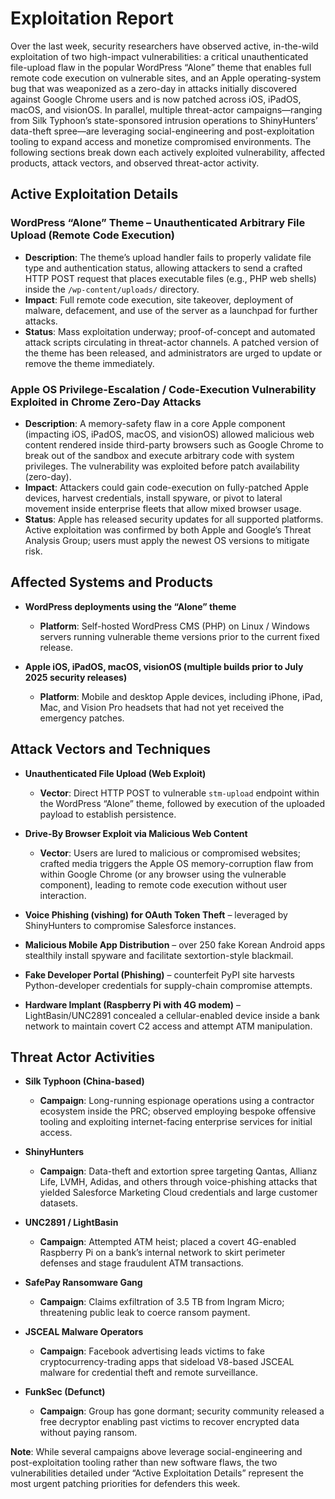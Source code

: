 # Exploitation Report

Over the last week, security researchers have observed active, in-the-wild exploitation of two high-impact vulnerabilities: a critical unauthenticated file-upload flaw in the popular WordPress “Alone” theme that enables full remote code execution on vulnerable sites, and an Apple operating-system bug that was weaponized as a zero-day in attacks initially discovered against Google Chrome users and is now patched across iOS, iPadOS, macOS, and visionOS. In parallel, multiple threat-actor campaigns—ranging from Silk Typhoon’s state-sponsored intrusion operations to ShinyHunters’ data-theft spree—are leveraging social-engineering and post-exploitation tooling to expand access and monetize compromised environments. The following sections break down each actively exploited vulnerability, affected products, attack vectors, and observed threat-actor activity.

## Active Exploitation Details

### WordPress “Alone” Theme – Unauthenticated Arbitrary File Upload (Remote Code Execution)
- **Description**: The theme’s upload handler fails to properly validate file type and authentication status, allowing attackers to send a crafted HTTP POST request that places executable files (e.g., PHP web shells) inside the `/wp-content/uploads/` directory.  
- **Impact**: Full remote code execution, site takeover, deployment of malware, defacement, and use of the server as a launchpad for further attacks.  
- **Status**: Mass exploitation underway; proof-of-concept and automated attack scripts circulating in threat-actor channels. A patched version of the theme has been released, and administrators are urged to update or remove the theme immediately.  

### Apple OS Privilege-Escalation / Code-Execution Vulnerability Exploited in Chrome Zero-Day Attacks
- **Description**: A memory-safety flaw in a core Apple component (impacting iOS, iPadOS, macOS, and visionOS) allowed malicious web content rendered inside third-party browsers such as Google Chrome to break out of the sandbox and execute arbitrary code with system privileges. The vulnerability was exploited before patch availability (zero-day).  
- **Impact**: Attackers could gain code-execution on fully-patched Apple devices, harvest credentials, install spyware, or pivot to lateral movement inside enterprise fleets that allow mixed browser usage.  
- **Status**: Apple has released security updates for all supported platforms. Active exploitation was confirmed by both Apple and Google’s Threat Analysis Group; users must apply the newest OS versions to mitigate risk.  

## Affected Systems and Products

- **WordPress deployments using the “Alone” theme**  
  - **Platform**: Self-hosted WordPress CMS (PHP) on Linux / Windows servers running vulnerable theme versions prior to the current fixed release.  

- **Apple iOS, iPadOS, macOS, visionOS (multiple builds prior to July 2025 security releases)**  
  - **Platform**: Mobile and desktop Apple devices, including iPhone, iPad, Mac, and Vision Pro headsets that had not yet received the emergency patches.

## Attack Vectors and Techniques

- **Unauthenticated File Upload (Web Exploit)**  
  - **Vector**: Direct HTTP POST to vulnerable `stm-upload` endpoint within the WordPress “Alone” theme, followed by execution of the uploaded payload to establish persistence.  

- **Drive-By Browser Exploit via Malicious Web Content**  
  - **Vector**: Users are lured to malicious or compromised websites; crafted media triggers the Apple OS memory-corruption flaw from within Google Chrome (or any browser using the vulnerable component), leading to remote code execution without user interaction.  

- **Voice Phishing (vishing) for OAuth Token Theft** – leveraged by ShinyHunters to compromise Salesforce instances.  
- **Malicious Mobile App Distribution** – over 250 fake Korean Android apps stealthily install spyware and facilitate sextortion-style blackmail.  
- **Fake Developer Portal (Phishing)** – counterfeit PyPI site harvests Python-developer credentials for supply-chain compromise attempts.  
- **Hardware Implant (Raspberry Pi with 4G modem)** – LightBasin/UNC2891 concealed a cellular-enabled device inside a bank network to maintain covert C2 access and attempt ATM manipulation.  

## Threat Actor Activities

- **Silk Typhoon (China-based)**  
  - **Campaign**: Long-running espionage operations using a contractor ecosystem inside the PRC; observed employing bespoke offensive tooling and exploiting internet-facing enterprise services for initial access.  

- **ShinyHunters**  
  - **Campaign**: Data-theft and extortion spree targeting Qantas, Allianz Life, LVMH, Adidas, and others through voice-phishing attacks that yielded Salesforce Marketing Cloud credentials and large customer datasets.  

- **UNC2891 / LightBasin**  
  - **Campaign**: Attempted ATM heist; placed a covert 4G-enabled Raspberry Pi on a bank’s internal network to skirt perimeter defenses and stage fraudulent ATM transactions.  

- **SafePay Ransomware Gang**  
  - **Campaign**: Claims exfiltration of 3.5 TB from Ingram Micro; threatening public leak to coerce ransom payment.  

- **JSCEAL Malware Operators**  
  - **Campaign**: Facebook advertising leads victims to fake cryptocurrency-trading apps that sideload V8-based JSCEAL malware for credential theft and remote surveillance.  

- **FunkSec (Defunct)**  
  - **Campaign**: Group has gone dormant; security community released a free decryptor enabling past victims to recover encrypted data without paying ransom.  

**Note**: While several campaigns above leverage social-engineering and post-exploitation tooling rather than new software flaws, the two vulnerabilities detailed under “Active Exploitation Details” represent the most urgent patching priorities for defenders this week.